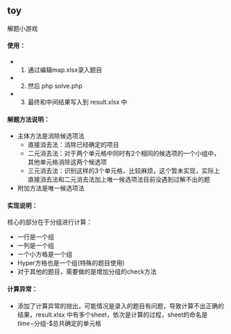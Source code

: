 ## toy
解题小游戏

#### 使用：
+ 1. 通过编辑map.xlsx录入题目
+ 2. 然后 php solve.php
+ 3. 最终和中间结果写入到 result.xlsx 中

#### 解题方法说明：
+ 主体方法是消除候选项法
  + 直接消去法：消除已经确定的项目
  + 二元消去法：对于两个单元格中同时有2个相同的候选项的一个小组中，其他单元格消除这两个候选项
  + 三元消去法：识别这样的3个单元格，比较麻烦，这个暂未实现，实际上直接消去法和二元消去法加上唯一候选项法目前没遇到过解不出的题
+ 附加方法是唯一候选项法

#### 实现说明：
核心的部分在于分组进行计算：
+ 一行是一个组
+ 一列是一个组
+ 一个小方格是一个组
+ Hyper方格也是一个组(特殊的题目使用)
+ 对于其他的题目，需要做的是增加分组的check方法


#### 计算异常：
+ 添加了计算异常的抛出，可能情况是录入的题目有问题，导致计算不出正确的结果，result.xlsx 中有多个sheet，依次是计算的过程，sheet的命名是$time-$分组-$总共确定的单元格

